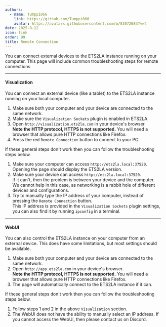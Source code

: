 ```yaml
---
authors: 
  - name: Tumppi066
    link: https://github.com/Tumppi066
    avatar: https://avatars.githubusercontent.com/u/83072683?v=4
date: 2025-8-12
icon: link
order: 99
title: Remote Connection
---
```


You can connect external devices to the ETS2LA instance running on your computer. This page will include common troubleshooting steps for remote connections.

---

#### Visualization
You can connect an external device (like a tablet) to the ETS2LA instance running on your local computer.
1. Make sure both your computer and your device are connected to the same network.
2. Make sure the `Visualization Sockets` plugin is enabled in ETS2LA.
3. Open `http://visualization.ets2la.com` in your device's browser. \
   **Note the HTTP protocol, HTTPS is not supported.** You will need a browser that allows pure HTTP connections like Firefox.
4. Press the red `Remote Connection` button to connect to your PC.

If these general steps don't work then you can follow the troubleshooting steps below.
1. Make sure your computer can access `http://ets2la.local:37520`. \
   Opening the page should display the ETS2LA version.
2. Make sure your device can access `http://ets2la.local:37520`. \
   If it can't, then the problem is between your device and the computer. We cannot help in this case, as networking is a rabbit hole of different devices and configurations.
3. Try to manually type the IP address of your computer, instead of pressing the `Remote Connection` button. \
   This IP address is provided in the `Visualization Sockets` plugin settings, you can also find it by running `ipconfig` in a terminal.

---

#### WebUI
You can also control the ETS2LA instance on your computer from an external device. This does have some limitations, but most settings should be available.
1. Make sure both your computer and your device are connected to the same network.
2. Open `http://app.ets2la.com` in your device's browser. \
   **Note the HTTP protocol, HTTPS is not supported.** You will need a browser that allows pure HTTP connections like Firefox.
3. The page will automatically connect to the ETS2LA instance if it can.

If these general steps don't work then you can follow the troubleshooting steps below.
1. Follow steps 1 and 2 in the above `Visualization` section.
2. The WebUI does not have the ability to manually select an IP address. If you cannot access the WebUI, then please contact us on Discord.
